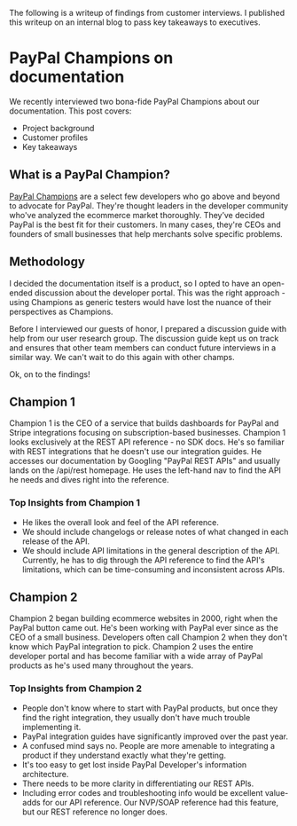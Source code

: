 The following is a writeup of findings from customer interviews. I published this writeup on an internal blog to pass key takeaways to executives.

# PayPal Champions on documentation

We recently interviewed two bona-fide PayPal Champions about our documentation. This post covers:
* Project background 
* Customer profiles
* Key takeaways

## What is a PayPal Champion?

[PayPal Champions](https://developer.paypal.com/docs/community/paypalchampions/) are a select few developers who go above and beyond to advocate for PayPal. They're thought leaders in the developer community who've analyzed the ecommerce market thoroughly. They’ve decided PayPal is the best fit for their customers. In many cases, they're CEOs and founders of small businesses that help merchants solve specific problems. 

## Methodology

I decided the documentation itself is a product, so I opted to have an open-ended discussion about the developer portal. This was the right approach - using Champions as generic testers would have lost the nuance of their perspectives as Champions.

Before I interviewed our guests of honor, I prepared a discussion guide with help from our user research group. The discussion guide kept us on track and ensures that other team members can conduct future interviews in a similar way. We can't wait to do this again with other champs.

Ok, on to the findings!

## Champion 1

Champion 1 is the CEO of a service that builds dashboards for PayPal and Stripe integrations focusing on subscription-based businesses. Champion 1 looks exclusively at the REST API reference - no SDK docs. He's so familiar with REST integrations that he doesn't use our integration guides. He accesses our documentation by Googling "PayPal REST APIs" and usually lands on the /api/rest homepage. He uses the left-hand nav to find the API he needs and dives right into the reference.

### Top Insights from Champion 1

* He likes the overall look and feel of the API reference. 
* We should include changelogs or release notes of what changed in each release of the API.
* We should include API limitations in the general description of the API. Currently, he has to dig through the API reference to find the API's limitations, which can be time-consuming and inconsistent across APIs.
  
## Champion 2

Champion 2 began building ecommerce websites in 2000, right when the PayPal button came out. He's been working with PayPal ever since as the CEO of a small business. Developers often call Champion 2 when they don't know which PayPal integration to pick. Champion 2 uses the entire developer portal and has become familiar with a wide array of PayPal products as he's used many throughout the years.

### Top Insights from Champion 2

* People don't know where to start with PayPal products, but once they find the right integration, they usually don't have much trouble implementing it.
* PayPal integration guides have significantly improved over the past year.
* A confused mind says no. People are more amenable to integrating a product if they understand exactly what they're getting. 
* It's too easy to get lost inside PayPal Developer's information architecture.
* There needs to be more clarity in differentiating our REST APIs.
* Including error codes and troubleshooting info would be excellent value-adds for our API reference. Our NVP/SOAP reference had this feature, but our REST reference no longer does.

